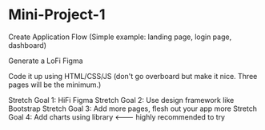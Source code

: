 # Mini-Project-1

Create Application Flow (Simple example: landing page, login page, dashboard)

Generate a LoFi Figma

Code it up using HTML/CSS/JS (don't go overboard but make it nice.  Three pages will be the minimum.)

Stretch Goal 1: HiFi Figma
Stretch Goal 2: Use design framework like Bootstrap
Stretch Goal 3: Add more pages, flesh out your app more
Stretch Goal 4: Add charts using library <--- highly recommended to try